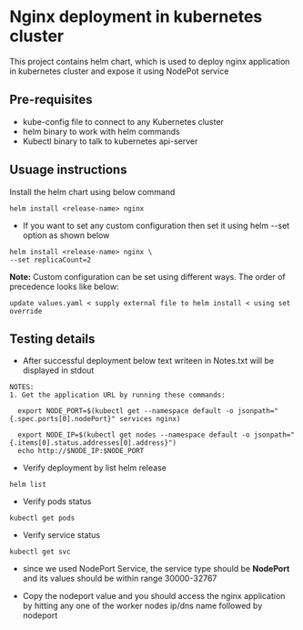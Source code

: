 # Nginx deployment in kubernetes cluster
This project contains helm chart, which is used to deploy nginx application in kubernetes cluster and expose it using NodePot service

## Pre-requisites
* kube-config file to connect to any Kubernetes cluster
* helm binary to work with helm commands
* Kubectl binary to talk to kubernetes api-server

## Usuage instructions
Install the helm chart using below command
```
helm install <release-name> nginx
```
* If you want to set any custom configuration then set it using helm --set option as shown below
```
helm install <release-name> nginx \
--set replicaCount=2 
```
**Note:** Custom configuration can be set using different ways. The order of precedence looks like below:
```
update values.yaml < supply external file to helm install < using set override
```

## Testing details
* After successful deployment below text writeen in Notes.txt will be displayed in stdout
```
NOTES:
1. Get the application URL by running these commands:

  export NODE_PORT=$(kubectl get --namespace default -o jsonpath="{.spec.ports[0].nodePort}" services nginx)

  export NODE_IP=$(kubectl get nodes --namespace default -o jsonpath="{.items[0].status.addresses[0].address}")
  echo http://$NODE_IP:$NODE_PORT
```

* Verify deployment by list helm release 
```
helm list
```

* Verify pods status
```
kubectl get pods
```

* Verify service status
```
kubectl get svc 
```
* since we used NodePort Service, the service type should be **NodePort** and its values should be within range 30000-32767

* Copy the nodeport value and you should access the nginx application by hitting any one of the worker nodes ip/dns name followed by nodeport

